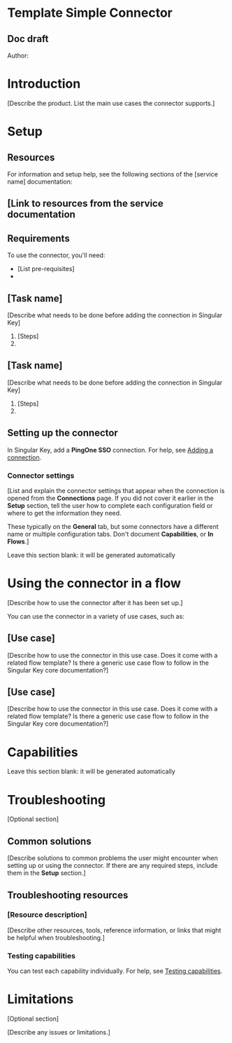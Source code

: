 # Template Simple Connector


## Doc draft

Author: 


# Introduction

[Describe the product. List the main use cases the connector supports.]


# Setup


## Resources

For information and setup help, see the following sections of the [service name] documentation:


## [Link to resources from the service documentation


## Requirements

To use the connector, you'll need:



* [List pre-requisites]
* 


## [Task name]

[Describe what needs to be done before adding the connection in Singular Key]



1. [Steps]
2. 


## [Task name]

[Describe what needs to be done before adding the connection in Singular Key]



1. [Steps]
2. 


## Setting up the connector

In Singular Key, add a **PingOne SSO** connection. For help, see [Adding a connection](https://docs.google.com/document/d/1Sc9tD5tn9dl79qOWup0k3eKk5hrNVI8lZPAdm8loeiA/edit#).


### Connector settings

[List and explain the connector settings that appear when the connection is opened from the **Connections** page. If you did not cover it earlier in the **Setup** section, tell the user how to complete each configuration field or where to get the information they need.

These typically on the **General** tab, but some connectors have a different name or multiple configuration tabs. Don't document **Capabilities**, or **In Flows**.]

Leave this section blank: it will be generated automatically


# Using the connector in a flow

[Describe how to use the connector after it has been set up.]

You can use the connector in a variety of use cases, such as:


## [Use case]

[Describe how to use the connector in this use case. Does it come with a related flow template? Is there a generic use case flow to follow in the Singular Key core documentation?]


## [Use case]

[Describe how to use the connector in this use case. Does it come with a related flow template? Is there a generic use case flow to follow in the Singular Key core documentation?]


# Capabilities

Leave this section blank: it will be generated automatically


# Troubleshooting

[Optional section]


## Common solutions

[Describe solutions to common problems the user might encounter when setting up or using the connector. If there are any required steps, include them in the **Setup** section.]


## Troubleshooting resources


### [Resource description]

[Describe other resources, tools, reference information, or links that might be helpful when troubleshooting.]


### Testing capabilities

You can test each capability individually. For help, see [Testing capabilities](https://docs.google.com/document/d/1Sc9tD5tn9dl79qOWup0k3eKk5hrNVI8lZPAdm8loeiA/edit#).


# Limitations

[Optional section]

[Describe any issues or limitations.]

